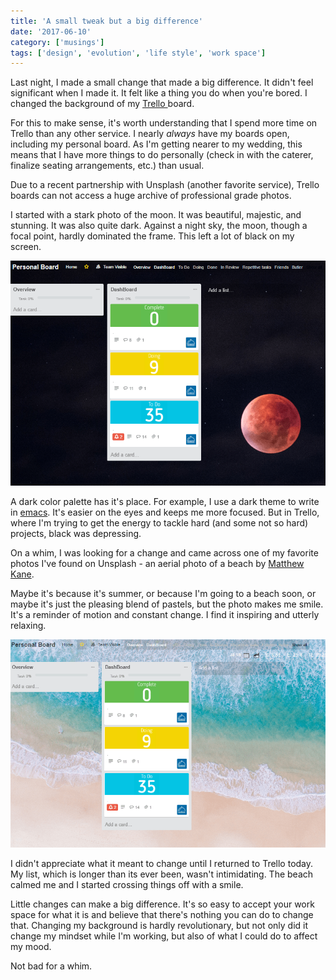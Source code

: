 ```yaml
---
title: 'A small tweak but a big difference'
date: '2017-06-10'
category: ['musings']
tags: ['design', 'evolution', 'life style', 'work space']
---
```


Last night, I made a small change that made a big difference. It didn't feel significant when I made it. It felt like a thing you do when you're bored. I changed the background of my [Trello ](https://trello.com/)board.

For this to make sense, it's worth understanding that I spend more time on Trello than any other service. I nearly _always_ have my boards open, including my personal board. As I'm getting nearer to my wedding, this means that I have more things to do personally (check in with the caterer, finalize seating arrangements, etc.) than usual.

Due to a recent partnership with Unsplash (another favorite service), Trello boards can not access a huge archive of professional grade photos.

I started with a stark photo of the moon. It was beautiful, majestic, and stunning. It was also quite dark. Against a night sky, the moon, though a focal point, hardly dominated the frame. This left a lot of black on my screen.

![](./old.png)

A dark color palette has it's place. For example, I use a dark theme to write in [emacs](https://www.gnu.org/software/emacs/). It's easier on the eyes and keeps me more focused. But in Trello, where I'm trying to get the energy to tackle hard (and some not so hard) projects, black was depressing.

On a whim, I was looking for a change and came across one of my favorite photos I've found on Unsplash - an aerial photo of a beach by [Matthew Kane](https://unsplash.com/@matthewkane).

Maybe it's because it's summer, or because I'm going to a beach soon, or maybe it's just the pleasing blend of pastels, but the photo makes me smile. It's a reminder of motion and constant change. I find it inspiring and utterly relaxing.

![](./new.png)

I didn't appreciate what it meant to change until I returned to Trello today. My list, which is longer than its ever been, wasn't intimidating. The beach calmed me and I started crossing things off with a smile.

Little changes can make a big difference. It's so easy to accept your work space for what it is and believe that there's nothing you can do to change that. Changing my background is hardly revolutionary, but not only did it change my mindset while I'm working, but also of what I could do to affect my mood.

Not bad for a whim.
